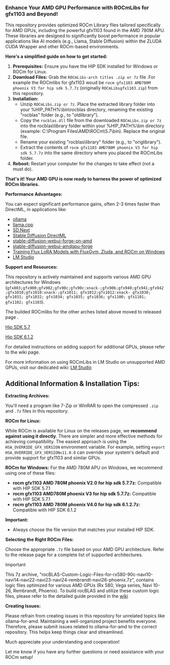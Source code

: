 ### Enhance Your AMD GPU Performance with ROCmLibs for gfx1103 and Beyond!

This repository provides optimized ROCm Library files tailored specifically for AMD GPUs, including the powerful
gfx1103 found in the AMD 780M APU. These libraries are designed to significantly boost performance in popular
applications like AI models (e.g., Llama, Stable Diffusion) within the ZLUDA CUDA Wrapper and other ROCm-based
environments.

**Here's a simplified guide on how to get started:**

1. **Prerequisites:** Ensure you have the HIP SDK installed for Windows or ROCm for Linux.
2. **Download Files:** Grab the `ROCmLibs-arch titles .zip or 7z` file .For example the ROCmlibs for gfx1103 woud be `rocm gfx1103 AMD780M phoenix V3 for hip sdk 5.7.7z`  (originally
`ROCmLibsgfx1103.zip`) from this repository.
3. **Installation:**
    * Unzip `ROCmLibs.zip or 7z`. Place the extracted library folder into your %HIP_PATH%\bin\rocblas directory,
renaming the existing "rocblas" folder (e.g., to "oldlibrary").
    * Copy the `rocblas.dll` file from the downloaded `ROCmLibs.zip or 7z`  into the rocblas\library folder within your
%HIP_PATH%\bin directory (example: C:\Program Files\AMD\ROCm\5.7\bin). Replace the original file.
    * Rename your existing "rocblas\library" folder (e.g., to "origlibrary").
    * Extract the contents of `rocm gfx1103 AMD780M phoenix V3 for hip sdk 5.7.7z` into the same directory where you placed  the ROCmLibs
folder.
4. **Reboot:** Restart your computer for the changes to take effect (not a must do).

**That's it! Your AMD GPU is now ready to harness the power of optimized ROCm libraries.**

**Performance Advantages:**

You can expect significant performance gains, often 2-3 times faster than DirectML, in applications like:

* [ollama](https://github.com/likelovewant/ollama-for-amd)
* [llama.cpp](https://github.com/ggerganov/llama.cpp)
* [SD.Next](https://github.com/vladmandic/automatic/wiki/ZLUDA)
* [Stable Diffusion DirectML](https://github.com/lshqqytiger/stable-diffusion-webui-amdgpu)
* [stable-diffusion-webui-forge-on-amd](https://github.com/likelovewant/stable-diffusion-webui-forge-on-amd)
* [stable-diffusion-webui-amdgpu-forge](https://github.com/lshqqytiger/stable-diffusion-webui-amdgpu-forge)
* [Training Flux LoRA Models with FluxGym, Zluda, and ROCm on Windows](https://github.com/likelovewant/ROCmLibs-for-gfx1103-AMD780M-APU/wiki/Training-Flux-LoRA-Models-with-FluxGym,-Zluda,-and-ROCm-on-Windows)
* [ LM Studio](https://github.com/likelovewant/ROCmLibs-for-gfx1103-AMD780M-APU/wiki/Unlock-LM-Studio-on-Any-AMD-GPU-with-ROCm-Guide)

 **Support and Resources:**

This repository is actively maintained and supports various AMD GPU architectures for Windows (`gfx803;gfx900;gfx902;gfx90c;gfx90c:xnack-;gfx906;gfx940;gfx941;gfx942;gfx1010;gfx1010:xnack-;gfx1011; gfx1012;gfx1012:xnack-
gfx1030; gfx1031; gfx1032; gfx1034; gfx1035; gfx1036; gfx1100; gfx1101; gfx1102; gfx1103`). 

The builded ROCmlibs for the other arches listed above moved to released page .

[Hip SDK 5.7](https://github.com/likelovewant/ROCmLibs-for-gfx1103-AMD780M-APU/releases/tag/v0.5.7)

[Hip SDK 6.1.2](https://github.com/likelovewant/ROCmLibs-for-gfx1103-AMD780M-APU/releases/tag/v0.6.1.2)

For detailed
instructions on adding support for additional GPUs, please refer to the wiki page.

For more information on using ROCmLibs in LM Studio on unsupported AMD GPUs, visit our dedicated wiki:
[ LM Studio](https://github.com/likelovewant/ROCmLibs-for-gfx1103-AMD780M-APU/wiki/Unlock-LM-Studio-on-Any-AMD-GPU-with-ROCm-Guide)




## Additional Information & Installation Tips:

**Extracting Archives:**

You'll need a program like 7-Zip or WinRAR to open the compressed `.zip` and `.7z` files in this repository.


**ROCm for Linux:**

While ROCm is available for Linux on the releases page, we **recommend against using it directly**.  There are simpler and more
effective methods for achieving compatibility. The easiest approach is using the `HSA_OVERRIDE_GFX_VERSION`
environment variable. For example, setting `export HSA_OVERRIDE_GFX_VERSION=11.0.0` can override your system's
default and provide support for gfx1103 and similar GPUs.

**ROCm for Windows:**
For the AMD 780M APU on Windows, we recommend using one of these files:

* **rocm gfx1103 AMD 780M phoenix V2.0 for hip sdk 5.7.7z:** Compatible with HIP SDK 5.7.1
* **rocm gfx1103 AMD780M phoenix V3 for hip sdk 5.7.7z:**  Compatible with HIP SDK 5.7.1
* **rocm gfx1103 AMD 780M phoenix V4.0 for hip sdk 6.1.2.7z:** Compatible with HIP SDK 6.1.2


**Important:**

* Always choose the file version that matches your installed HIP SDK.

 **Selecting the Right ROCm Files:**


Choose the appropriate `.7z` file based on your AMD GPU architecture. Refer to the release page for a complete list of
supported architectures.

> [!IMPORTANT]
> This 7z archive,
>"rocBLAS-Custom-Logic-Files-for-rx580-90c-navi10-navi14-navi22-navi23-navi24-rembrandt-navi26-phoenix.7z",
>contains logic files optimized for various AMD GPUs (Rx 580, Vega series, Navi 10-26, Rembrandt, Phoenix).
> To build rocBLAS and utilize these custom logic files, please refer to the detailed guide provided in the
[wiki](https://github.com/likelovewant/ROCmLibs-for-gfx1103-AMD780M-APU/wiki)

**Creating Issues:**


Please refrain from creating issues in this repository for unrelated topics like ollama-for-amd. Maintaining a well-organized project benefits everyone. Therefore, please submit issues related to
ollama-for-amd to the correct repository. This helps keep things clear and streamlined.

Much appreciate your understanding and cooperation!

Let me know if you have any further questions or need assistance with your ROCm setup!
